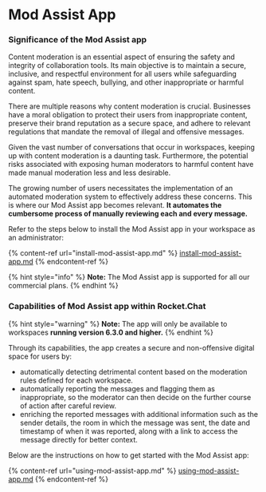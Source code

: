 # Mod Assist App

### Significance of the Mod Assist app

Content moderation is an essential aspect of ensuring the safety and integrity of collaboration tools. Its main objective is to maintain a secure, inclusive, and respectful environment for all users while safeguarding against spam, hate speech, bullying, and other inappropriate or harmful content.

There are multiple reasons why content moderation is crucial. Businesses have a moral obligation to protect their users from inappropriate content, preserve their brand reputation as a secure space, and adhere to relevant regulations that mandate the removal of illegal and offensive messages.

Given the vast number of conversations that occur in workspaces, keeping up with content moderation is a daunting task. Furthermore, the potential risks associated with exposing human moderators to harmful content have made manual moderation less and less desirable.

The growing number of users necessitates the implementation of an automated moderation system to effectively address these concerns. This is where our Mod Assist app becomes relevant. **It automates the cumbersome process of manually reviewing each and every message.**

Refer to the steps below to install the Mod Assist app in your workspace as an administrator:

{% content-ref url="install-mod-assist-app.md" %}
[install-mod-assist-app.md](install-mod-assist-app.md)
{% endcontent-ref %}

{% hint style="info" %}
**Note:** The Mod Assist app is supported for all our commercial plans.&#x20;
{% endhint %}

### Capabilities of Mod Assist app within Rocket.Chat

{% hint style="warning" %}
**Note:** The app will only be available to workspaces **running version 6.3.0 and higher.**&#x20;
{% endhint %}

Through its capabilities, the app creates a secure and non-offensive digital space for users by:

* automatically detecting detrimental content based on the moderation rules defined for each workspace.&#x20;
* automatically reporting the messages and flagging them as inappropriate, so the moderator can then decide on the further course of action after careful review.&#x20;
* enriching the reported messages with additional information such as the sender details, the room in which the message was sent, the date and timestamp of when it was reported, along with a link to access the message directly for better context.

Below are the instructions on how to get started with the Mod Assist app:

{% content-ref url="using-mod-assist-app.md" %}
[using-mod-assist-app.md](using-mod-assist-app.md)
{% endcontent-ref %}
